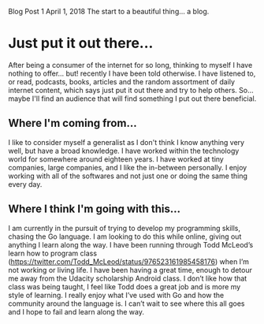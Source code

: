 Blog Post 1
April 1, 2018
The start to a beautiful thing... a blog.
# Just put it out there...

After being a consumer of the internet for so long, thinking to myself I have nothing to offer… but! recently I have been told otherwise. I have listened to, or read, podcasts, books, articles and the random assortment of daily internet content, which says just put it out there and try to help others. So… maybe I'll find an audience that will find something I put out there beneficial.

## Where I'm coming from...

I like to consider myself a generalist as I don't think I know anything very well, but have a broad knowledge. I have worked
within the technology world for somewhere around eighteen years. I have worked at tiny companies, large companies, and
I like the in-between personally. I enjoy working with all of the softwares and not just one or doing the same thing
every day.

## Where I think I'm going with this...

I am currently in the pursuit of trying to develop my programming skills, chasing the Go language. I am looking to do this while online, giving out anything I learn along the way. I have been running through Todd McLeod’s learn how to program class (<a href="https://twitter.com/Todd_McLeod/status/976523161985458176" target="_blank">https://twitter.com/Todd_McLeod/status/976523161985458176</a>) when I’m not working or living life. I have been having a great time, enough to detour me away from the Udacity scholarship Android class. I don’t like how that class was being taught, I feel like Todd does a great job and is more my style of learning. I really enjoy what I’ve used with Go and how the community around the language is. I can’t wait to see where this all goes and I hope to fail and learn along the way.
